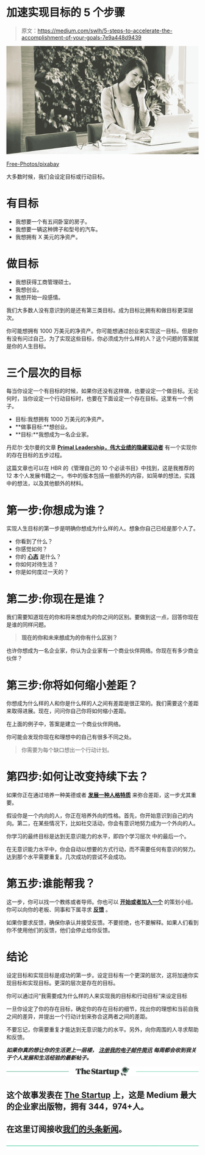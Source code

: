 # 加速实现目标的 5 个步骤

> 原文：<https://medium.com/swlh/5-steps-to-accelerate-the-accomplishment-of-your-goals-7e9a448d9439>

![](img/1bbc3f7dbdecacf7fc1e6663bdfb2851.png)

[Free-Photos/pixabay](https://pixabay.com/en/woman-working-business-woman-laptop-690036/)

大多数时候，我们会设定目标或行动目标。

# 有目标

*   我想要一个有五间卧室的房子。
*   我想要一辆这种牌子和型号的汽车。
*   我想拥有 X 美元的净资产。

# 做目标

*   我想获得工商管理硕士。
*   我想创业。
*   我想开始一段感情。

我们大多数人没有意识到的是还有第三类目标。成为目标比拥有和做目标更深层次。

你可能想拥有 1000 万美元的净资产。你可能想通过创业来实现这一目标。但是你有没有问过自己，为了实现这些目标，你必须成为什么样的人？这个问题的答案就是你的人生目标。

# 三个层次的目标

每当你设定一个有目标的时候，如果你还没有这样做，也要设定一个做目标。无论何时，当你设定一个行动目标时，也要在下面设定一个存在目标。这里有一个例子。

*   目标:我想拥有 1000 万美元的净资产。
*   **做事目标:**想创业。
*   **目标:**我想成为一名企业家。

丹尼尔·戈尔曼的文章 [**Primal Leadership，伟大业绩的隐藏驱动者**](https://hbr.org/2001/12/primal-leadership-the-hidden-driver-of-great-performance) 有一个实现你的存在目标的五步过程。

这篇文章也可以在 HBR 的《管理自己的 10 个必读书目》中找到，这是我推荐的 12 本个人发展书籍之一。书中的版本包括一些额外的内容，如简单的想法，实践中的想法，以及其他额外的材料。

# 第一步:你想成为谁？

实现人生目标的第一步是明确你想成为什么样的人。想象你自己已经是那个人了。

*   你看到了什么？
*   你感觉如何？
*   你的 [**心态**](https://ideavisionaction.com/personal-development/developing-an-abundance-mindset/) 是什么？
*   你如何对待生活？
*   你是如何度过一天的？

# 第二步:你现在是谁？

我们需要知道现在的你和将来想成为的你之间的区别。要做到这一点，回答你现在是谁的同样问题。

> **现在的你和未来想成为的你有什么区别？**

也许你想成为一名企业家，你认为企业家有一个商业伙伴网络。你现在有多少商业伙伴？

# 第三步:你将如何缩小差距？

你想成为什么样的人和你是什么样的人之间有差距是很正常的。我们需要这个差距来取得进展。现在，问问你自己你将如何缩小差距。

在上面的例子中，答案是建立一个商业伙伴网络。

你可能会发现你现在和理想中的自己有很多不同之处。

> 你需要为每个缺口想出一个行动计划。

# 第四步:如何让改变持续下去？

如果你正在通过培养一种美德或者 [**发展一种人格特质**](https://ideavisionaction.com/personal-development/integrating-seemingly-opposite-personality-traits-for-high-performance-and-success/) 来弥合差距，这一步尤其重要。

假设你是一个内向的人，你正在培养外向的性格。首先，你开始意识到自己的内向。第二，在某些情况下，比如社交活动，你会有意识地努力成为一个外向的人。

你学习的最终目标是达到无意识能力的水平，即四个学习层次 中的最后一个。

在无意识能力水平中，你会自动以想要的方式行动，而不需要任何有意识的努力。达到那个水平需要重复。几次成功的尝试不会成功。

# 第五步:谁能帮我？

这一步，你可以找一个教练或者导师。你也可以 [**开始或者加入一个**](https://ideavisionaction.com/entrepreneurship/one-practice-startup-founders-hate/) 的策划小组。你可以向你的老板、同事和下属寻求 [**反馈**](https://ideavisionaction.com/personal-development/this-is-how-you-miss-your-biggest-opportunity-for-success/) 。

如果你要求反馈，确保你承认并接受反馈。不要拒绝，也不要解释。如果人们看到你不使用他们的反馈，他们会停止给你反馈。

# 结论

设定目标和实现目标是成功的第一步。设定目标有一个更深的层次，这将加速你实现目标和实现目标。更深的层次是存在的目标。

你可以通过问“我需要成为什么样的人来实现我的目标和行动目标”来设定目标

一旦你设定了你的存在目标，确定你的存在目标的细节，找出你的理想和当前自我之间的差异，并提出一个行动计划来弥合这两者之间的差距。

不要忘记，你需要重复才能达到无意识能力的水平。另外，向你周围的人寻求帮助和反馈。

***如果你真的想让你的生活更上一层楼，*** [***注册我的电子邮件简讯***](https://ideavisionaction.com/email-newsletter/) ***每周都会收到我关于个人发展和生活经验的最新帖子。***

[![](img/308a8d84fb9b2fab43d66c117fcc4bb4.png)](https://medium.com/swlh)

## 这个故事发表在 [The Startup](https://medium.com/swlh) 上，这是 Medium 最大的企业家出版物，拥有 344，974+人。

## 在这里订阅接收[我们的头条新闻](http://growthsupply.com/the-startup-newsletter/)。

[![](img/b0164736ea17a63403e660de5dedf91a.png)](https://medium.com/swlh)
